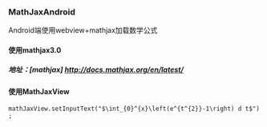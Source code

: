 ### MathJaxAndroid 
Android端使用webview+mathjax加载数学公式
#### 使用mathjax3.0 ####
##### 地址：[mathjax] http://docs.mathjax.org/en/latest/
#### 使用MathJaxView ####
`mathJaxView.setInputText("$\int_{0}^{x}\left(e^{t^{2}}-1\right) d t$") ; `
 

